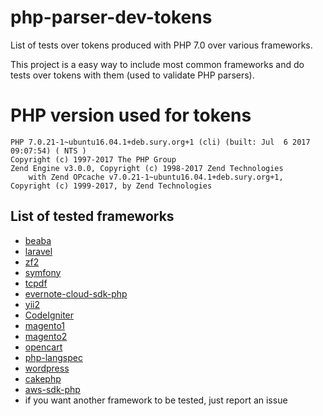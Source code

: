 # php-parser-dev-tokens

List of tests over tokens produced with PHP 7.0 over various frameworks.

This project is a easy way to include most common frameworks and do tests over tokens with them (used to validate PHP parsers).

# PHP version used for tokens

```
PHP 7.0.21-1~ubuntu16.04.1+deb.sury.org+1 (cli) (built: Jul  6 2017 09:07:54) ( NTS )
Copyright (c) 1997-2017 The PHP Group
Zend Engine v3.0.0, Copyright (c) 1998-2017 Zend Technologies
    with Zend OPcache v7.0.21-1~ubuntu16.04.1+deb.sury.org+1, Copyright (c) 1999-2017, by Zend Technologies
```

## List of tested frameworks

* [beaba](https://github.com/ichiriac/beaba)
* [laravel](https://github.com/laravel/laravel)
* [zf2](https://github.com/zendframework/zf2)
* [symfony](https://github.com/symfony/symfony)
* [tcpdf](https://github.com/tecnickcom/TCPDF)
* [evernote-cloud-sdk-php](https://github.com/evernote/evernote-cloud-sdk-php)
* [yii2](https://github.com/yiisoft/yii2)
* [CodeIgniter](https://github.com/bcit-ci/CodeIgniter)
* [magento1](https://github.com/bragento/magento-core)
* [magento2](https://github.com/magento/magento2)
* [opencart](https://github.com/opencart/opencart)
* [php-langspec](https://github.com/glayzzle/php-langspec)
* [wordpress](https://github.com/WordPress/WordPress)
* [cakephp](https://github.com/cakephp/cakephp)
* [aws-sdk-php](https://github.com/aws/aws-sdk-php)
* if you want another framework to be tested, just report an issue
